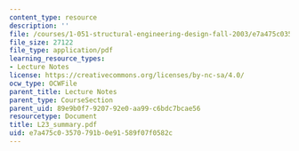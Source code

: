 ```yaml
---
content_type: resource
description: ''
file: /courses/1-051-structural-engineering-design-fall-2003/e7a475c03570791b0e91589f07f0582c_L23_summary.pdf
file_size: 27122
file_type: application/pdf
learning_resource_types:
- Lecture Notes
license: https://creativecommons.org/licenses/by-nc-sa/4.0/
ocw_type: OCWFile
parent_title: Lecture Notes
parent_type: CourseSection
parent_uid: 89e9b0f7-9207-92e0-aa99-c6bdc7bcae56
resourcetype: Document
title: L23_summary.pdf
uid: e7a475c0-3570-791b-0e91-589f07f0582c
---
```

